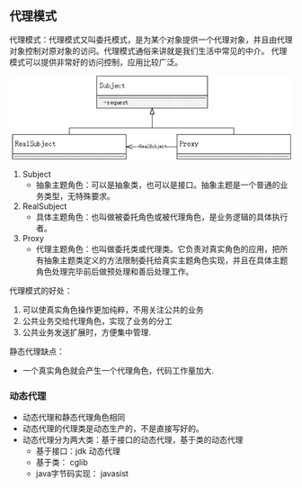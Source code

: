 ## 代理模式
代理模式：代理模式又叫委托模式，是为某个对象提供一个代理对象，并且由代理对象控制对原对象的访问。代理模式通俗来讲就是我们生活中常见的中介。
代理模式可以提供非常好的访问控制，应用比较广泛。

![img.png](jg.png)

1. Subject
    * 抽象主题角色：可以是抽象类，也可以是接口。抽象主题是一个普通的业务类型，无特殊要求。
2. RealSubject
    * 具体主题角色：也叫做被委托角色或被代理角色，是业务逻辑的具体执行者。
3. Proxy
    * 代理主题角色：也叫做委托类或代理类。它负责对真实角色的应用，把所有抽象主题类定义的方法限制委托给真实主题角色实现，并且在具体主题角色处理完毕前后做预处理和善后处理工作。

代理模式的好处：
1. 可以使真实角色操作更加纯粹，不用关注公共的业务
2. 公共业务交给代理角色，实现了业务的分工
3. 公共业务发送扩展时，方便集中管理.


静态代理缺点：
* 一个真实角色就会产生一个代理角色，代码工作量加大.

### 动态代理
* 动态代理和静态代理角色相同
* 动态代理的代理类是动态生产的，不是直接写好的。
* 动态代理分为两大类：基于接口的动态代理，基于类的动态代理
    * 基于接口：jdk 动态代理
    * 基于类： cglib
    * java字节码实现： javasist


